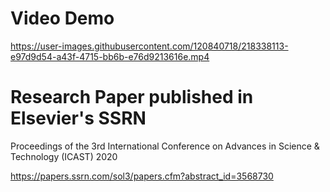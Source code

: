 
# Video Demo



https://user-images.githubusercontent.com/120840718/218338113-e97d9d54-a43f-4715-bb6b-e76d9213616e.mp4





# Research Paper published in Elsevier's SSRN

Proceedings of the 3rd International Conference on Advances in Science & Technology (ICAST) 2020

https://papers.ssrn.com/sol3/papers.cfm?abstract_id=3568730


